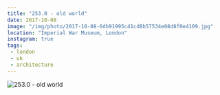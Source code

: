 ```yaml
---
title: "253.0 - old world"
date: 2017-10-08
image: "/img/photo/2017-10-08-6db91995c41cd8b57534e08d8f0e4109.jpg"
location: "Imperial War Museum, London"
instagram: true
tags:
 - london
 - uk
 - architecture
---
```


![253.0 - old world](/img/photo/2017-10-08-6db91995c41cd8b57534e08d8f0e4109.jpg)
